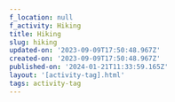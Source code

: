 ```yaml
---
f_location: null
f_activity: Hiking
title: Hiking
slug: hiking
updated-on: '2023-09-09T17:50:48.967Z'
created-on: '2023-09-09T17:50:48.967Z'
published-on: '2024-01-21T11:33:59.165Z'
layout: '[activity-tag].html'
tags: activity-tag
---
```



